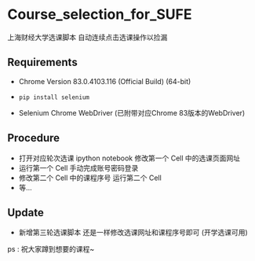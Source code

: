 # Course_selection_for_SUFE
上海财经大学选课脚本 自动连续点击选课操作以捡漏

## Requirements

- Chrome Version 83.0.4103.116 (Official Build) (64-bit)

- ```
  pip install selenium
  ```

- Selenium Chrome WebDriver (已附带对应Chrome 83版本的WebDriver)

## Procedure

- 打开对应轮次选课 ipython notebook 修改第一个 Cell 中的选课页面网址 
- 运行第一个 Cell 手动完成账号密码登录
- 修改第二个 Cell 中的课程序号 运行第二个 Cell
- 等...

## Update 

- 新增第三轮选课脚本 还是一样修改选课网址和课程序号即可 (开学选课可用)

ps : 祝大家蹲到想要的课程~

